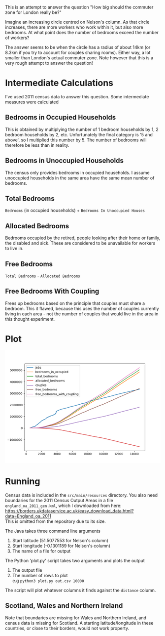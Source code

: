 This is an attempt to answer the question "How big should the commuter zone for London really be?"

Imagine an increasing circle centred on Nelson's column. As that circle increases, there are more workers who work within it, but also more bedrooms. At what point does the number of bedrooms exceed the number of workers?

The answer seems to be when the circle has a radius of about 14km (or 8.3km if you try to account for couples sharing rooms). Either way, a lot smaller than London's actual commuter zone. Note however that this is a very rough attempt to answer the question!

# Intermediate Calculations
I've used 2011 census data to answer this question. Some intermediate measures were calculated
## Bedrooms in Occupied Households ##
This is obtained by multiplying the number of 1 bedroom households by 1, 2 bedroom households by 2, etc. Unfortunately the final category is '5 and above', so I multiplied this number by 5. The number of bedrooms will therefore be less than in reality.
## Bedrooms in Unoccupied Households ##
The census only provides bedrooms in occupied households. I assume unoccupied households in the same area have the same mean number of bedrooms.
## Total Bedrooms ##
`Bedrooms` (in occupied households) + `Bedrooms In Unoccupied Houses`
## Allocated Bedrooms ##
Bedrooms occupied by the retired, people looking after their home or family, the disabled and sick. These are considered to be unavailable for workers to live in.
## Free Bedrooms ##
`Total Bedrooms` - `Allocated Bedrooms`
## Free Bedrooms With Coupling ##
Frees up bedrooms based on the principle that couples must share a bedroom. This it flawed, because this uses the number of couples currently living in each area - not the number of couples that would live in the area in this thought experiment.

# Plot #

![Plot](plot.png)

# Running #

Census data is included in the `src/main/resources` directory. You also need boundaries for the 2011 Census Output Areas in a file `england_oa_2011_gen.kml`, which I downloaded from here:  
https://borders.ukdataservice.ac.uk/easy_download_data.html?data=England_oa_2011  
This is omitted from the repository due to its size.

The Java takes three command line arguments
1. Start latitude (51.5077553 for Nelson's column)
2. Start longitude (-0.1301189 for Nelson's column)
3. The name of a file for output

The Python 'plot.py' script takes two arguments and plots the output
1. The output file
2. The number of rows to plot  
e.g `python3 plot.py out.csv 10000`

The script will plot whatever columns it finds against the `distance` column.

## Scotland, Wales and Northern Ireland

Note that boundaries are missing for Wales and Northern Ireland, and census data is missing for Scotland. A starting latitude/longitude in these countries, or close to their borders, would not work property.